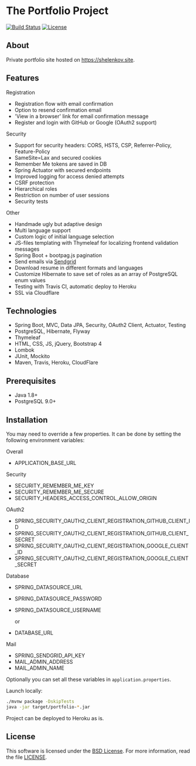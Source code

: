 # The Portfolio Project

[![Build Status](https://travis-ci.com/Anshelen/portfolio.svg?branch=master)](https://travis-ci.com/Anshelen/portfolio)
[![License](https://img.shields.io/badge/License-BSD%203--Clause-blue.svg)](https://opensource.org/licenses/BSD-3-Clause)

## About

Private portfolio site hosted on https://shelenkov.site. 

## Features

Registration

- Registration flow with email confirmation
- Option to resend confirmation email
- 'View in a browser' link for email confirmation message
- Register and login with GitHub or Google (OAuth2 support)

Security

- Support for security headers: CORS, HSTS, CSP, Referrer-Policy, Feature-Policy
- SameSite=Lax and secured cookies
- Remember Me tokens are saved in DB
- Spring Actuator with secured endpoints
- Improved logging for access denied attempts
- CSRF protection
- Hierarchical roles
- Restriction on number of user sessions
- Security tests

Other

- Handmade ugly but adaptive design
- Multi language support
- Custom logic of initial language selection
- JS-files templating with Thymeleaf for localizing frontend validation messages
- Spring Boot + bootpag.js pagination
- Send emails via [Sendgrid][SENDGRID]
- Download resume in different formats and languages
- Customize Hibernate to save set of roles as an array of PostgreSQL enum values
- Testing with Travis CI, automatic deploy to Heroku
- SSL via Cloudflare

## Technologies

- Spring Boot, MVC, Data JPA, Security, OAuth2 Client, Actuator, Testing
- PostgreSQL, Hibernate, Flyway
- Thymeleaf
- HTML, CSS, JS, jQuery, Bootstrap 4
- Lombok
- JUnit, Mockito
- Maven, Travis, Heroku, CloudFlare

## Prerequisites

- Java 1.8+
- PostgreSQL 9.0+

## Installation

You may need to override a few properties. It can be done by setting the
following environment variables:

  Overall

  * APPLICATION_BASE_URL
  
  Security
  
  * SECURITY_REMEMBER_ME_KEY
  * SECURITY_REMEMBER_ME_SECURE
  * SECURITY_HEADERS_ACCESS_CONTROL_ALLOW_ORIGIN
  
  OAuth2
  
  * SPRING_SECURITY_OAUTH2_CLIENT_REGISTRATION_GITHUB_CLIENT_ID
  * SPRING_SECURITY_OAUTH2_CLIENT_REGISTRATION_GITHUB_CLIENT_SECRET
  * SPRING_SECURITY_OAUTH2_CLIENT_REGISTRATION_GOOGLE_CLIENT_ID
  * SPRING_SECURITY_OAUTH2_CLIENT_REGISTRATION_GOOGLE_CLIENT_SECRET
  
  Database
  
  * SPRING_DATASOURCE_URL
  * SPRING_DATASOURCE_PASSWORD
  * SPRING_DATASOURCE_USERNAME
  
    or
    
  * DATABASE_URL
  
  Mail
  
  * SPRING_SENDGRID_API_KEY
  * MAIL_ADMIN_ADDRESS
  * MAIL_ADMIN_NAME

Optionally you can set all these variables in `application.properties`. 

Launch locally:
```bash
./mvnw package -DskipTests
java -jar target/portfolio-*.jar
```

Project can be deployed to Heroku as is.
 

## License

This software is licensed under the [BSD License][BSD]. For more information, read the file [LICENSE](LICENSE).

[BSD]: https://opensource.org/licenses/BSD-3-Clause
[SENDGRID]: https://sendgrid.com/
